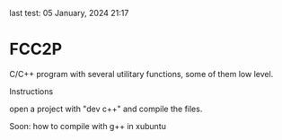 last test: 05 January, 2024 21:17

# FCC2P
C/C++ program with several utilitary functions, some of them low level.

Instructions

open a project with "dev c++" and compile the files.

Soon: how to compile with g++ in xubuntu 

